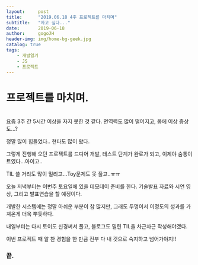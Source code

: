 ```yaml
---
layout:     post
title:      "2019.06.18 4주 프로젝트를 마치며"
subtitle:   "자고 싶다..."
date:       2019-06-18
author:     gogoJH
header-img: img/home-bg-geek.jpg
catalog: true
tags:
    - 개발일기
    - JS
    - 프로젝트
---
```


# 프로젝트를 마치며.
<br>
요즘 3주 간 5시간 이상을 자지 못한 것 같다. 면역력도 많이 떨어지고, 몸에 이상 증상도...?

정말 많이 힘들었다.. 현타도 많이 왔다.

그렇게 진행해 오던 프로젝트를 드디어 개발, 테스트 단계가 완료가 되고, 이제야 숨통이 트였다...아이고..

TIL 쓸 거리도 많이 밀리고...Toy문제도 못 풀고..ㅠㅠ

오늘 저녁부터는 이번주 토요일에 있을 데모데이 준비를 한다. 기술발표 자료와 시연 영상, 그리고 발표연습을 할 예정이다.

개발한 시스템에는 정말 아쉬운 부분이 참 많지만, 그래도 두명이서 이정도의 성과를 가져온게 더욱 뿌듯하다.

내일부터는 다시 토이도 신경써서 풀고, 블로그도 밀린 TIL을 차근차근 작성해야겠다.

이번 프로젝트 때 알 찬 경험을 한 만큼 전부 다 내 것으로 숙지하고 넘어가야지!!

### 끝.
<!--stackedit_data:
eyJoaXN0b3J5IjpbNzQ0NjM0ODEzLC04MzIzMDIzMjVdfQ==
-->